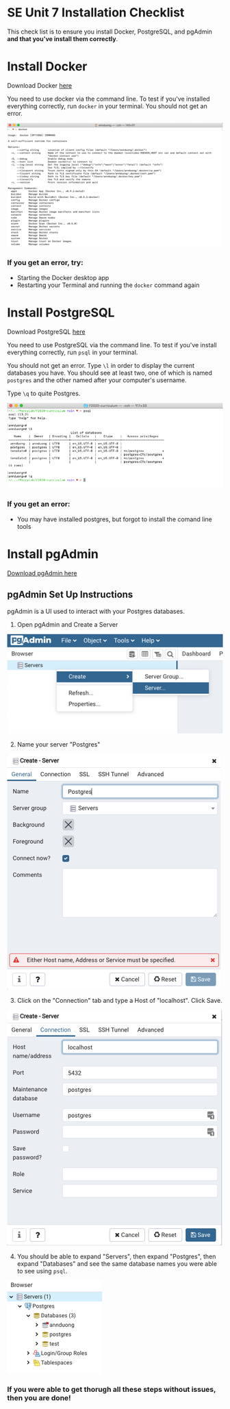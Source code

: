 # SE Unit 7 Installation Checklist
This check list is to ensure you install Docker, PostgreSQL, and pgAdmin **and that you've install them correctly**.

# Install Docker

Download Docker [here](https://docs.docker.com/get-docker/)

You need to use docker via the command line. To test if you've installed everything correctly, run `docker` in your terminal. You should not get an error.

![docker](./assets/docker.png)

### If you get an error, try:
* Starting the Docker desktop app
* Restarting your Terminal and running the `docker` command again

# Install PostgreSQL

Download PostgreSQL [here](https://www.postgresql.org/download/)

You need to use PostgreSQL via the command line. To test if you've install everything correctly, run `psql` in your terminal.

You should not get an error. Type `\l` in order to display the current databases you have. You should see at least two, one of which is named `postgres` and the other named after your computer's username.

Type `\q` to quite Postgres.

![pg](./assets/postgres.png)

### If you get an error:
* You may have installed postgres, but forgot to install the comand line tools

# Install pgAdmin

[Download pgAdmin here](https://www.pgadmin.org/download/)

## pgAdmin Set Up Instructions

pgAdmin is a UI used to interact with your Postgres databases.

1. Open pgAdmin and Create a Server

![createServer](./assets/createServer.png)

2. Name your server "Postgres"

![name](./assets/name.png)

3. Click on the "Connection" tab and type a Host of "localhost". Click Save.

![localhost](./assets/localhost.png)

4. You should be able to expand "Servers", then expand "Postgres", then expand "Databases" and see the same database names you were able to see using `psql`.

![databases](./assets/databases.png)


### If you were able to get thorugh all these steps without issues, then you are done!
